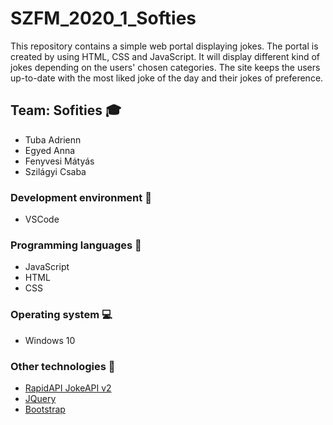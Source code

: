 # SZFM_2020_1_Softies

This repository contains a simple web portal displaying jokes. The portal is created by using HTML, CSS and JavaScript. It will display different kind of jokes depending on the users' chosen categories. The site keeps the users up-to-date with the most liked joke of the day and their jokes of preference.

## Team: Sofities  :mortar_board:

* Tuba Adrienn
* Egyed Anna
* Fenyvesi Mátyás
* Szilágyi Csaba

### Development environment :hammer:

* VSCode

### Programming languages :diamond_shape_with_a_dot_inside:

* JavaScript
* HTML
* CSS

### Operating system :computer:

* Windows 10

### Other technologies :mag_right:
* [RapidAPI JokeAPI v2](https://rapidapi.com/Sv443/api/jokeapi-v2?endpoint=apiendpoint_e5399e8c-6633-4c02-8063-42e2dd17e9fe)
* [JQuery](https://jquery.com/)
* [Bootstrap](https://bootswatch.com/lux/)